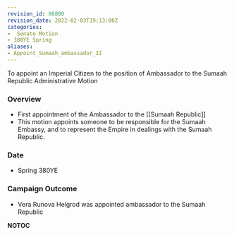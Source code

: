 ```yaml
---
revision_id: 86800
revision_date: 2022-02-03T19:13:00Z
categories:
-  Senate Motion
- 380YE Spring
aliases:
- Appoint_Sumaah_ambassador_II
---
```


To appoint an Imperial Citizen to the position of Ambassador to the Sumaah Republic
Administrative Motion 

### Overview
* First appointment of the Ambassador to the [[Sumaah Republic]]
* This motion appoints someone to be responsible for the Sumaah Embassy, and to represent the Empire in dealings with the Sumaah Republic.

### Date
* Spring 380YE

### Campaign Outcome
* Vera Runova Helgrod was appointed ambassador to the Sumaah Republic



__NOTOC__